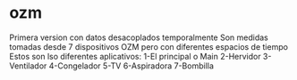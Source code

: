 # ozm
Primera version  con datos desacoplados temporalmente
Son medidas tomadas desde 7 dispositivos OZM pero con diferentes espacios de tiempo
Estos son lso diferentes aplicativos:
1-El principal o Main
2-Hervidor
3-Ventilador
4-Congelador
5-TV
6-Aspiradora
7-Bombilla
